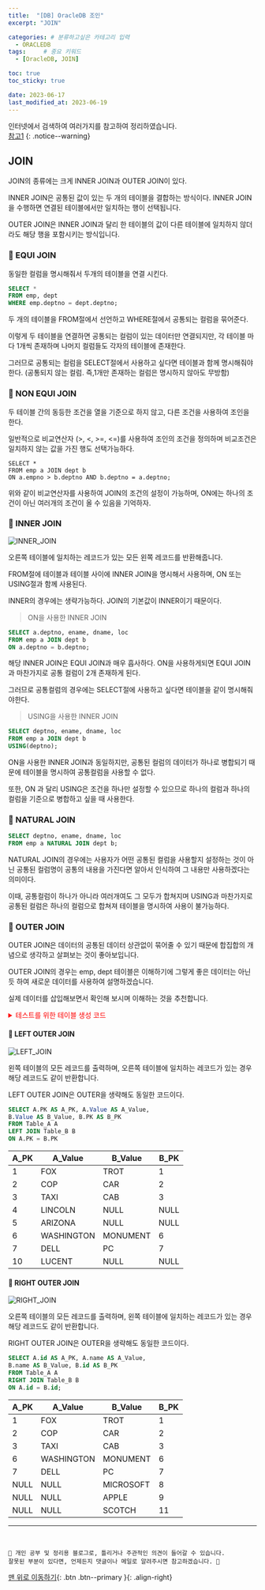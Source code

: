 ```yaml
---
title:  "[DB] OracleDB 조인"  
excerpt: "JOIN"

categories: # 분류하고싶은 카테고리 입력
  - ORACLEDB
tags:     # 중요 키워드
  - [OracleDB, JOIN]

toc: true
toc_sticky: true

date: 2023-06-17
last_modified_at: 2023-06-19
---
```



인터넷에서 검색하여 여러가지를 참고하여 정리하였습니다.    
[참고1](https://www.codeproject.com/Articles/33052/Visual-Representation-of-SQL-Joins)
{: .notice--warning}


## JOIN

JOIN의 종류에는 크게 INNER JOIN과 OUTER JOIN이 있다.

INNER JOIN은 공통된 값이 있는 두 개의 테이블을 결합하는 방식이다. INNER JOIN을 수행하면 연결된 테이블에서만 일치하는 행이 선택됩니다. 

OUTER JOIN은 INNER JOIN과 달리 한 테이블의 값이 다른 테이블에 일치하지 않더라도 해당 행을 포함시키는 방식입니다. 

### 🧵 EQUI JOIN 

동일한 컬럼을 명시해줘서 두개의 테이블을 연결 시킨다.

```sql 
SELECT *
FROM emp, dept
WHERE emp.deptno = dept.deptno;
```

두 개의 테이블을 FROM절에서 선언하고 WHERE절에서 공통되는 컬럼을 묶어준다. 

이렇게 두 테이블을 연결하면 공통되는 컬럼이 있는 데이터만 연결되지만, 각 테이블 마다 1개씩 존재하며 나머지 컬럼들도 각자의 테이블에 존재한다.

그러므로 공통되는 컬럼을 SELECT절에서 사용하고 싶다면 테이블과 함께 명시해줘야한다. (공통되지 않는 컬럼. 즉,1개만 존재하는 컬럼은 명시하지 않아도 무방함)

### 🧵 NON EQUI JOIN 

두 테이블 간의 동등한 조건을 열을 기준으로 하지 않고, 다른 조건을 사용하여 조인을 한다. 

일반적으로 비교연산자 (>, <, >=, <=)를 사용하여 조인의 조건을 정의하며 비교조건은 일치하지 않는 값을 가진 행도 선택가능하다. 

``` 
SELECT *
FROM emp a JOIN dept b
ON a.empno > b.deptno AND b.deptno = a.deptno;
```

위와 같이 비교연산자를 사용하여 JOIN의 조건의 설정이 가능하며, ON에는 하나의 조건이 아닌 여러개의 조건이 올 수 있음을 기억하자.


### 🧵 INNER JOIN 

![INNER_JOIN](https://github.com/hwet-j/hwet-j.github.io/assets/81364742/7b474c55-d439-41ca-bcad-9a672848061e)

오른쪽 테이블에 일치하는 레코드가 있는 모든 왼쪽 레코드를 반환해줍니다.

FROM절에 테이블과 테이블 사이에 INNER JOIN을 명시해서 사용하며, ON 또는 USING절과 함께 사용된다. 

INNER의 경우에는 생략가능하다. JOIN의 기본값이 INNER이기 때문이다. 

> ON을 사용한 INNER JOIN

```sql 
SELECT a.deptno, ename, dname, loc
FROM emp a JOIN dept b
ON a.deptno = b.deptno;
```

해당 INNER JOIN은 EQUI JOIN과 매우 흡사하다. ON을 사용하게되면 EQUI JOIN과 마찬가지로 공통 컬럼이 2개 존재하게 된다.

그러므로 공통컬럼의 경우에는 SELECT절에 사용하고 싶다면 테이블을 같이 명시해줘야한다. 

> USING을 사용한 INNER JOIN

```sql 
SELECT deptno, ename, dname, loc
FROM emp a JOIN dept b
USING(deptno);
```

ON을 사용한 INNER JOIN과 동일하지만, 공통된 컬럼의 데이터가 하나로 병합되기 때문에 테이블을 명시하여 공통컬럼을 사용할 수 없다.

또한, ON 과 달리 USING은 조건을 하나만 설정할 수 있으므로 하나의 컬럼과 하나의 컬럼을 기준으로 병합하고 싶을 때 사용한다. 

### 🧵 NATURAL JOIN

```sql 
SELECT deptno, ename, dname, loc
FROM emp a NATURAL JOIN dept b;
```

NATURAL JOIN의 경우에는 사용자가 어떤 공통된 컬럼을 사용할지 설정하는 것이 아닌 공통된 컬럼명이 공통의 내용을 가진다면 알아서 인식하여 그 내용만 사용하겠다는 의미이다.

이때, 공통컬럼이 하나가 아니라 여러개여도 그 모두가 합쳐지며 USING과 마찬가지로 공통된 컬럼은 하나의 컬럼으로 합쳐져 테이블을 명시하여 사용이 불가능하다.

### 🧵 OUTER JOIN

OUTER JOIN은 데이터의 공통된 데이터 상관없이 묶어줄 수 있기 때문에 합집합의 개념으로 생각하고 살펴보는 것이 좋아보입니다.

OUTER JOIN의 경우는 emp, dept 테이블은 이해하기에 그렇게 좋은 데이터는 아닌듯 하여 새로운 데이터를 사용하여 설명하겠습니다.

실제 데이터를 삽입해보면서 확인해 보시며 이해하는 것을 추천합니다. 

<p><details>
<summary style="color:red;">테스트를 위한 테이블 생성 코드</summary><!-- summary 아래 한칸 공백 필요 -->

<pre>
<code>
-- 해당 코드는 참고1 페이지에서 사용한 데이터임
-- TABLE_A 생성
CREATE TABLE TABLE_A (
  id INT,
  name VARCHAR(255),
  PRIMARY KEY (id)
);

-- TABLE_B 생성
CREATE TABLE TABLE_B (
  id INT,
  name VARCHAR(255),
  PRIMARY KEY (id)
);

-- TABLE_A 데이터 삽입
INSERT INTO TABLE_A (id, name)
VALUES (1, 'FOX');
INSERT INTO TABLE_A (id, name)
VALUES (2, 'COP');
INSERT INTO TABLE_A (id, name)
VALUES (3, 'TAXI');
INSERT INTO TABLE_A (id, name)
VALUES (6, 'WASHINGTON');
INSERT INTO TABLE_A (id, name)
VALUES (7, 'DELL');
INSERT INTO TABLE_A (id, name)
VALUES (5, 'ARIZONA');
INSERT INTO TABLE_A (id, name)
VALUES (4, 'LINCOLN');
INSERT INTO TABLE_A (id, name)
VALUES (10, 'LUCENT');
  
  
-- TABLE_B 데이터 삽입
INSERT INTO TABLE_B (id, name)
VALUES (1, 'TROT');
INSERT INTO TABLE_B (id, name)
VALUES (2, 'CAR');
INSERT INTO TABLE_B (id, name)
VALUES (3, 'CAB');
INSERT INTO TABLE_B (id, name)
VALUES (6, 'MONUMENT');
INSERT INTO TABLE_B (id, name)
VALUES (7, 'PC');
INSERT INTO TABLE_B (id, name)
VALUES (8, 'MICROSOFT');
INSERT INTO TABLE_B (id, name)
VALUES (9, 'APPLE');
INSERT INTO TABLE_B (id, name)
VALUES (11, 'SCOTCH');

</code>
<hr/>
</pre>

</details></p>

#### 📎 LEFT OUTER JOIN

![LEFT_JOIN](https://github.com/hwet-j/hwet-j.github.io/assets/81364742/7bc65578-dbb3-4a3c-8807-d0769365279f)

왼쪽 테이블의 모든 레코드를 출력하며, 오른쪽 테이블에 일치하는 레코드가 있는 경우 해당 레코드도 같이 반환합니다.

LEFT OUTER JOIN은 OUTER을 생략해도 동일한 코드이다.

```sql 
SELECT A.PK AS A_PK, A.Value AS A_Value,
B.Value AS B_Value, B.PK AS B_PK
FROM Table_A A
LEFT JOIN Table_B B
ON A.PK = B.PK
```

| A_PK  | A_Value | B_Value | B_PK |
|----|-----|-----|-----|
|1| FOX    |   TROT    |      1|
|2| COP     |   CAR     |      2|
|3|TAXI      | CAB      |     3|
|4| LINCOLN  |  NULL    |   NULL|
|5|ARIZONA   | NULL     |  NULL|
|6| WASHINGTON| MONUMENT |     6|
|7| DELL      | PC        |    7|
|10| LUCENT   |  NULL     |  NULL|


####  📎 RIGHT OUTER JOIN

![RIGHT_JOIN](https://github.com/hwet-j/hwet-j.github.io/assets/81364742/9b23b1d6-79be-4ab5-817b-5ffc38bd4bff)

오른쪽 테이블의 모든 레코드를 출력하며, 왼쪽 테이블에 일치하는 레코드가 있는 경우 해당 레코드도 같이 반환합니다.

RIGHT OUTER JOIN은 OUTER을 생략해도 동일한 코드이다.

```sql 
SELECT A.id AS A_PK, A.name AS A_Value,
B.name AS B_Value, B.id AS B_PK
FROM Table_A A
RIGHT JOIN Table_B B
ON A.id = B.id;
```

| A_PK      | A_Value    | B_Value   | B_PK |
|-----------|------------|-----------|-----|
| 1         | FOX        | TROT      |      1|
| 2         | COP        | CAR       |      2|
| 3         | TAXI       | CAB       |     3|
| 6         | WASHINGTON |  MONUMENT |     6|
| 7         | DELL       | PC         |  7   |
 | NULL| NULL     | MICROSOFT  | 8       |
| NULL| NULL      | APPLE      | 9         |
 | NULL|  NULL    | SCOTCH     | 11       |


***
<br>
    
    📢 개인 공부 및 정리용 블로그로, 틀리거나 주관적인 의견이 들어갈 수 있습니다.
    잘못된 부분이 있다면, 언제든지 댓글이나 메일로 알려주시면 참고하겠습니다. 🧐

[맨 위로 이동하기](#){: .btn .btn--primary }{: .align-right}